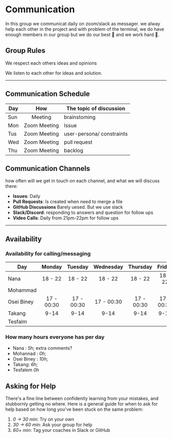 # Communication

In this group we communicat daily on zoom/slack as messager. we alway help each
other in the project and with problem of the terminal, we do have enough members
in our group but we do our best 💪 and we work hard 🤝.

## Group Rules

We respect each others ideas and opinions

We listen to each other for ideas and solution.

<!-- any general rules you'd like to set for your group? -->

---

## Communication Schedule

| Day |     How      | The topic of discussion   |
| --- | :----------: | ------------------------- |
| Sun |   Meeting    | brainstoming              |
| Mon | Zoom Meeting | Issue                     |
| Tus | Zoom Meeting | user-persona/ constraints |
| Wed | Zoom Meeting | pull request              |
| Thu | Zoom Meeting | backlog                   |

## Communication Channels

how often will we get in touch on each channel, and what we will discuss there:

- **Issues**: Daily
- **Pull Requests**: Is created when need to merge a file
- **GitHub Discussions** Barely uesed. But we use slack
- **Slack/Discord**: responding to answers and question for follow ups
- **Video Calls**: Daily from 21pm-22pm for follow ups

---

## Availability

### Availability for calling/messaging

| Day        |   Monday   |  Tuesday   | Wednesday  |  Thursday  |   Friday   |  Saturday  |   Sunday   |
| ---------- | :--------: | :--------: | :--------: | :--------: | :--------: | :--------: | :--------: |
| Nana       |  18 - 22   |  18 - 22   |  18 - 22   |  18 - 22   |  18 - 22   |  18 - 22   |  18 - 22   |
| Mohammad   |            |            |            |            |            |            |            |
| Osei Biney | 17 - 00:30 | 17 - 00:30 | 17 - 00:30 | 17 - 00:30 | 17 - 00:30 | 17 - 00:30 | 17 - 00:30 |
| Takang     |    9-14    |    9-14    |    9-14    |    9-14    |    9-14    |    9-14    |    9-14    |
| Tesfalm    |            |            |            |            |            |            |            |

### How many hours everyone has per day

- Nana : _5h_; extra comments?
- Mohannad : _0h_;
- Osei Biney : _10h_;
- Takang: _6h_;
- Tesfalem _0h_

## Asking for Help

There's a fine line between confidently learning from your mistakes, and
stubbornly getting no where. Here is a general guide for when to ask for help
based on how long you've been stuck on the same problem:

1. _0 -> 30 min_: Try on your own
2. _30 -> 60 min_: Ask your group for help
3. _60+ min_: Tag your coaches in Slack or GitHub
